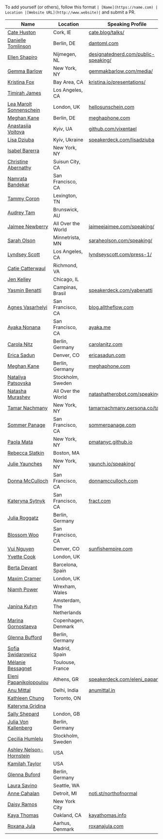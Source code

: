 To add yourself (or others), follow this format `| [Name](https://name.com) | Location |[Website URL](http://www.website)|` and submit a PR.

| Name | Location | Speaking Profile |
| --------|-------|-------|
| [Cate Huston](https://twitter.com/catehstn) | Cork, IE | [cate.blog/talks/](https://cate.blog/talks/)|
| [Danielle Tomlinson](https://twitter.com/dantoml) | Berlin, DE | [dantoml.com](https://dantoml.com/)
| [Ellen Shapiro](https://twitter.com/designatednerd) | Nijmegen, NL |[designatednerd.com/public-speaking/](http://designatednerd.com/public-speaking/)|
| [Gemma Barlow](https://twitter.com/gemmakbarlow) | New York, NY |[gemmakbarlow.com/media/](http://www.gemmakbarlow.com/media/)|
| [Kristina Fox](https://twitter.com/krstnfx) | Bay Area, CA | [kristina.io/presentations/](https://kristina.io/presentations/) |
| [Timirah James](https://twitter.com/timirahj) | Los Angeles, CA ||
| [Lea Marolt Sonnenschein](https://twitter.com/hellosunschein) | London, UK | [hellosunschein.com](http://hellosunschein.com/)
| [Meghan Kane](https://twitter.com/meghafon) | Berlin, DE | [meghaphone.com](http://meghaphone.com/)|
| [Anastasiia Voitova](https://twitter.com/vixentael) | Kyiv, UA | [github.com/vixentael](https://github.com/vixentael/my-talks)|
| [Lisa Dziuba](https://twitter.com/LisaDziuba) | Kyiv, Ukraine |[speakerdeck.com/lisadziuba](https://speakerdeck.com/lisadziuba)|
| [Isabel Barerra](https://twitter.com/ifbarrera) | New York, NY ||
| [Christine Abernathy](https://twitter.com/abernathyca) | Suisun City, CA ||
| [Namrata Bandekar](https://twitter.com/NamrataCodes) | San Francisco, CA ||
| [Tammy Coron](https://twitter.com/Paradox927) | Lexington, TN ||
| [Audrey Tam](https://twitter.com/mataharimau) | Brunswick, AU ||
| [Jaimee Newberry](https://twitter.com/jaimeejaimee) | All Over the World | [jaimeejaimee.com/speaking/](http://www.jaimeejaimee.com/speaking/) |
| [Sarah Olson](https://twitter.com/saraheolson) | Minnetrista, MN | [saraheolson.com/speaking/](https://saraheolson.com/speaking/) |
| [Lyndsey Scott](https://twitter.com/Lyndsey360) | Los Angeles, CA | [lyndseyscott.com/press-1/](https://www.lyndseyscott.com/press-1/) |
| [Catie Catterwaul](https://www.raywenderlich.com/u/catie) | Richmond, VA ||
| [Jen Kelley](https://twitter.com/thehulkstoy) | Chicago, IL ||
| [Yasmin Benatti](https://twitter.com/MinBenatti) | Campinas, Brasil |[speakerdeck.com/yabenatti](https://speakerdeck.com/yabenatti)|
| [Agnes Vasarhelyi](https://twitter.com/vasarhelyia) | San Francisco, CA |[blog.alltheflow.com](https://blog.alltheflow.com/about/)|
| [Ayaka Nonana](https://twitter.com/ayanonagon) | San Francisco, CA |[ayaka.me](http://www.ayaka.me)|
| [Carola Nitz](https://twitter.com/_Caro_N) | Berlin, Germany |[carolanitz.com](https://www.carolanitz.com)|
| [Erica Sadun](https://twitter.com/ericasadun) | Denver, CO |[ericasadun.com](https://ericasadun.com)|
| [Meghan Kane](https://twitter.com/meghafon) | Berlin, Germany |[meghaphone.com](http://meghaphone.com)|
| [Nataliya Patsovska](https://twitter.com/nataliya_bg) | Stockholm, Sweden ||
| [Natasha Murashev](https://twitter.com/natashatherobot) | All Over the World |[natashatherobot.com/speaking/](https://www.natashatherobot.com/speaking/)|
| [Tamar Nachmany](https://twitter.com/tamarshmallows) | New York, NY |[tamarnachmany.persona.co/talks](https://tamarnachmany.persona.co/talks)|
| [Sommer Panage](https://twitter.com/sommer) | San Francisco, CA |[sommerpanage.com](http://www.sommerpanage.com)|
| [Paola Mata](https://twitter.com/PaolaNotPaolo) | New York, NY |[pmatanyc.github.io](https://pmatanyc.github.io)|
| [Rebecca Slatkin](https://twitter.com/rebeccaslatkin) | Boston, MA ||
| [Julie Yaunches](https://twitter.com/julieyaunches) | New York, NY |[yaunch.io/speaking/](http://yaunch.io/speaking/)|
| [Donna McCulloch](https://twitter.com/donnaleamcc) | San Francisco, CA |[donnamcculloch.com](https://donnamcculloch.com)|
| [Kateryna Sytnyk](https://twitter.com/katerynasytnyk) | San Francisco, CA |[fract.com](https://www.fract.com)|
| [Julia Roggatz](https://www.linkedin.com/in/jroggatz) | Berlin, Germany ||
| [Blossom Woo](https://twitter.com/adhocdistro) | San Francisco, CA ||
| [Vui Nguyen](https://twitter.com/sunfishgurl) | Denver, CO |[sunfishempire.com](http://sunfishempire.com)|
| [Yvette Cook](https://twitter.com/ynzc) | London, UK ||
| [Berta Devant](https://twitter.com/bertadevant) | Barcelona, Spain ||
| [Maxim Cramer](https://twitter.com/mennenia) | London, UK ||
| [Niamh Power](https://twitter.com/niamh__power) | Wrexham, Wales  ||
| [Janina Kutyn](https://twitter.com/JaninaKutyn) | Amsterdam, The Netherlands ||
| [Marina Gornostaeva](https://twitter.com/hybridcattt) | Copenhagen, Denmark ||
| [Glenna Bufford](https://twitter.com/glennersboofy) | Berlin, Germany ||
| [Sofia Swidarowicz](https://twitter.com/phynet) | Madrid, Spain ||
| [Mélanie Bessagnet](https://twitter.com/MBessagnet) | Toulouse, France ||
| [Eleni Papanikolopoulou](https://twitter.com/elenipapanikolo) | Athens, GR |[speakerdeck.com/eleni_papan](https://speakerdeck.com/eleni_papan)|
| [Anu Mittal](https://twitter.com/anu22mittal) | Delhi, India |[anumittal.in](https://anumittal.in/tag/talks/)|
| [Kathleen Chung](https://twitter.com/kathleenchung) | Toronto, ON |
| [Kateryna Gridina](https://twitter.com/gridNAka) | 
| [Sally Shepard](https://twitter.com/mostgood) | London, GB |
| [Julia Von Kallenberg](https://twitter.com/KallenbergJulia) | Berlin, Germany |
| [Cecilia Humlelu](https://twitter.com/CeciliaHumlelu) | Stockholm, Sweden |
| [Ashley Nelson-Hornstein](https://twitter.com/ashleynh) | USA |
| [Kamilah Taylor](https://twitter.com/kamilah) | USA |
| [Glenna Buford](https://twitter.com/glennersboofy) | Berlin, Germany |
| [Laura Savino](https://twitter.com/savinola) |  Seattle, WA |
| [Anne Cahalan](https://twitter.com/northofnormal) | Detroit, MI |[noti.st/northofnormal](https://noti.st/northofnormal)|
| [Daisy Ramos](https://twitter.com/daisyr317) |  New York City |
| [Kaya Thomas](https://twitter.com/kthomas901) | Oakland, CA | [kayathomas.info](https://kayathomas.info/)|
| [Roxana Jula](https://twitter.com/roxanajula) | Aarhus, Denmark | [roxanajula.com](https://roxanajula.com/)|
